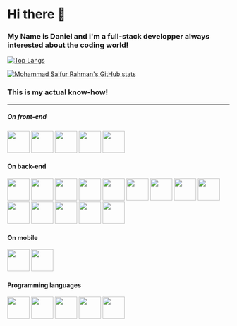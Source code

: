 # Hi there 👋 
### My Name is Daniel and i'm a full-stack developper always interested about the coding world!


                  
[![Top Langs](https://github-readme-stats.vercel.app/api?username=pessoaDaniel&theme=darcula&show_icons=true)](https://github.com/PessoaDaniel)
                  
[![Mohammad Saifur Rahman's GitHub stats](https://github-readme-stats.vercel.app/api/top-langs?username=pessoaDaniel&hide=html,scss,stylus,blade,jupyter%20notebook,python,css,shell,batchfile,dockerfile,typescript&theme=algolia&show_icons=true)](https://github.com/saifurrahman1193)

### This is my actual know-how!
----
##### On front-end
<div> 
      <img border="0px" src="https://upload.wikimedia.org/wikipedia/commons/thumb/c/cf/Angular_full_color_logo.svg/2048px-Angular_full_color_logo.svg.png" target="_logo_angular" height="50px">
      <img border="0px" src="https://upload.wikimedia.org/wikipedia/commons/thumb/9/96/Sass_Logo_Color.svg/2560px-Sass_Logo_Color.svg.png" target="_logo_angular" height="50px">
    <img border="0px" src="https://cdn.icon-icons.com/icons2/2699/PNG/512/jquery_logo_icon_167804.png" target="_logo_angular" height="50px">
    <img border="0px" margin="5px" src="https://seeklogo.com/images/B/bootstrap-logo-3C30FB2A16-seeklogo.com.png" target="_logo_angular" height="50px">
    <img border="0px" margin="5px" src="https://rxjs.dev/generated/images/marketing/home/Rx_Logo-512-512.png" target="_logo_angular" height="50px">
</div>  

#### On back-end
<div> 
    <img border="0px" src="https://www.nssoftware.pt/wp-content/uploads/codeigniter-1.png" target="_logo_angular" height="50px">
    <img border="0px" src="https://upload.wikimedia.org/wikipedia/commons/thumb/9/9a/Laravel.svg/1200px-Laravel.svg.png" target="_logo_angular" height="50px">
    <img border="0px" src="https://seeklogo.com/images/Y/yarn-logo-F5E7A65FA2-seeklogo.com.png" height="50px">
    <img border="0px" margin="5px" src="https://cdn.freebiesupply.com/logos/large/2x/nodejs-icon-logo-png-transparent.png" target="_logo_angular" height="50px">
    <img border="0px" margin="5px" src="https://upload.wikimedia.org/wikipedia/commons/thumb/d/db/Npm-logo.svg/1280px-Npm-logo.svg.png" height="50px">
    <img border="0px" margin="5px" src="https://seeklogo.com/images/N/nodemon-logo-9F66F45AB1-seeklogo.com.png" height="50px">
    <img border="0px" margin="5px" src="https://upload.wikimedia.org/wikipedia/commons/thumb/0/02/Babel_Logo.svg/1280px-Babel_Logo.svg.png" height="50px">
    <img border="0px" margin="5px" src="https://upload.wikimedia.org/wikipedia/commons/thumb/e/e3/ESLint_logo.svg/1200px-ESLint_logo.svg.png" height="50px">
    <img border="0px" margin="5px" src="https://upload.wikimedia.org/wikipedia/commons/thumb/f/f7/PHPUnit_Logo.svg/1200px-PHPUnit_Logo.svg.png" height="50px">
    <img border="0px" margin="5px" src="https://getcomposer.org/img/logo-composer-transparent2.png" height="50px">
    <img border="0px" margin="5px" src="https://www.doctrine-project.org/logos/doctrine-logo.svg?1a5b7c" height="50px">
    <img border="0px" margin="5px" src="https://upload.wikimedia.org/wikipedia/commons/6/64/Expressjs.png" height="50px">
    <img border="0px" margin="5px" src="https://avatars.githubusercontent.com/u/20165699?s=200&v=4" height="50px">
    <img border="0px" margin="5px" src="https://cdn.freebiesupply.com/logos/large/2x/hibernate-logo-png-transparent.png" height="50px">

 </div>

#### On mobile

 <div> 
    <img border="0px" src="https://i.morioh.com/2020/02/28/1195ab76f0b1.jpg" height="50px">
    <img border="0px" src="https://upload.wikimedia.org/wikipedia/commons/thumb/d/d1/Ionic_Logo.svg/1280px-Ionic_Logo.svg.png" target="_logo_angular" height="50px">
 </div>  

#### Programming languages

 <div> 
    <img border="0px" src="https://upload.wikimedia.org/wikipedia/commons/thumb/3/31/Webysther_20160423_-_Elephpant.svg/2560px-Webysther_20160423_-_Elephpant.svg.png" height="50px">
    <img border="0px" src="https://upload.wikimedia.org/wikipedia/commons/6/6a/JavaScript-logo.png" target="_logo_angular" height="50px">
    <img border="0px" src="https://upload.wikimedia.org/wikipedia/commons/thumb/4/4c/Typescript_logo_2020.svg/1200px-Typescript_logo_2020.svg.png" target="_logo_angular" height="50px">
      <img border="0px" src="https://upload.wikimedia.org/wikipedia/commons/7/7e/Dart-logo.png" target="_logo_angular" height="50px">
      <img border="0px" src="https://1000logos.net/wp-content/uploads/2020/09/Java-Logo.png" target="_logo_angular" height="50px">
 </div>  

      
<!--
**PessoaDaniel/PessoaDaniel** is a ✨ _special_ ✨ repository because its `README.md` (this file) appears on your GitHub profile.

Here are some ideas to get you started:

- 🔭 I’m currently working on ...
- 🌱 I’m currently learning ...
- 👯 I’m looking to collaborate on ...
- 🤔 I’m looking for help with ...
- 💬 Ask me about ...
- 📫 How to reach me: ...
- 😄 Pronouns: ...
- ⚡ Fun fact: ...
-->
